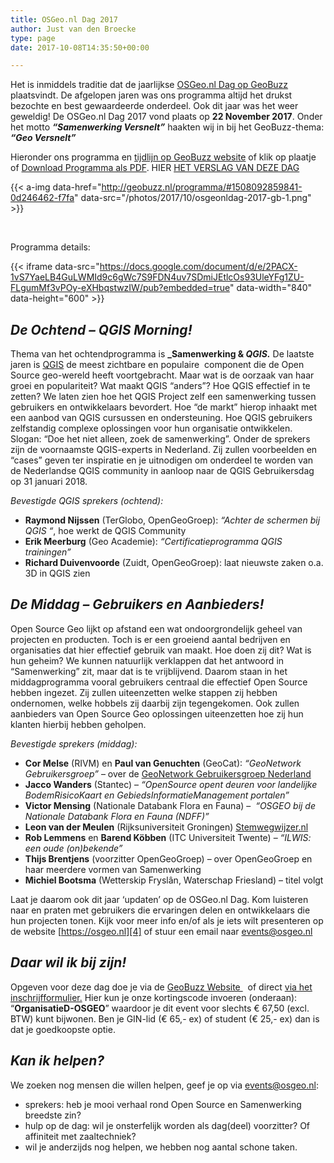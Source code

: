 ```yaml
---
title: OSGeo.nl Dag 2017
author: Just van den Broecke
type: page
date: 2017-10-08T14:35:50+00:00

---
```

Het is inmiddels traditie dat de jaarlijkse [OSGeo.nl Dag op GeoBuzz][8] plaatsvindt. De afgelopen jaren was ons programma altijd het drukst bezochte en best gewaardeerde onderdeel. Ook dit jaar was het weer geweldig! De OSGeo.nl Dag 2017 vond plaats op **22 November 2017**. Onder het motto _**“Samenwerking Versnelt”**_ haakten wij in bij het GeoBuzz-thema: _**“Geo Versnelt”**_

Hieronder ons programma en [tijdlijn op GeoBuzz website][9] of klik op plaatje of [Download Programma als PDF][10]. HIER [HET VERSLAG VAN DEZE DAG][11]

<!-- [<img loading="lazy" class="alignnone wp-image-1787 size-large" src="/photos/2017/10/osgeonldag-2017-gb-1-1024x650.png" alt="" width="900" height="571" srcset="/photos/2017/10/osgeonldag-2017-gb-1-1024x650.png 1024w, /photos/2017/10/osgeonldag-2017-gb-1-300x191.png 300w, /photos/2017/10/osgeonldag-2017-gb-1-768x488.png 768w, /photos/2017/10/osgeonldag-2017-gb-1-150x95.png 150w, /photos/2017/10/osgeonldag-2017-gb-1-318x201.png 318w, /photos/2017/10/osgeonldag-2017-gb-1.png 1464w" sizes="(max-width: 900px) 100vw, 900px" />][1] -->
{{< a-img data-href="http://geobuzz.nl/programma/#1508092859841-0d246462-f7fa" data-src="/photos/2017/10/osgeonldag-2017-gb-1.png" >}}

&nbsp;

Programma details:

{{< iframe data-src="https://docs.google.com/document/d/e/2PACX-1vS7YaeLB4GuLWMId9c6gWc7S9FDN4uv7SDmiJEtlcOs93UleYFg1ZU-FLgumMf3vPOy-eXHbqstwzIW/pub?embedded=true" data-width="840" data-height="600" >}}

## _De Ochtend – QGIS Morning!_

Thema van het ochtendprogramma is **_Samenwerking & _QGIS._** De laatste jaren is [QGIS][2] de meest zichtbare en populaire  component die de Open Source geo-wereld heeft voortgebracht. Maar wat is de oorzaak van haar groei en populariteit? Wat maakt QGIS “anders”? Hoe QGIS effectief in te zetten? We laten zien hoe het QGIS Project zelf een samenwerking tussen gebruikers en ontwikkelaars bevordert. Hoe “de markt” hierop inhaakt met een aanbod van QGIS cursussen en ondersteuning. Hoe QGIS gebruikers zelfstandig complexe oplossingen voor hun organisatie ontwikkelen. Slogan: “Doe het niet alleen, zoek de samenwerking”. Onder de sprekers zijn de voornaamste QGIS-experts in Nederland. Zij zullen voorbeelden en “cases” geven ter inspiratie en je uitnodigen om onderdeel te worden van de Nederlandse QGIS community in aanloop naar de QGIS Gebruikersdag op 31 januari 2018.

_Bevestigde QGIS sprekers (ochtend):_

  * **Raymond Nijssen** (TerGlobo, OpenGeoGroep): _&#8220;Achter de schermen bij QGIS &#8220;_, hoe werkt de QGIS Community
  * **Erik Meerburg** (Geo Academie): _&#8220;Certificatieprogramma QGIS trainingen&#8221;_
  * **Richard Duivenvoorde** (Zuidt, OpenGeoGroep): laat nieuwste zaken o.a. 3D in QGIS zien

## _De Middag – Gebruikers en Aanbieders!_

Open Source Geo lijkt op afstand een wat ondoorgrondelijk geheel van projecten en producten. Toch is er een groeiend aantal bedrijven en organisaties dat hier effectief gebruik van maakt. Hoe doen zij dit? Wat is hun geheim? We kunnen natuurlijk verklappen dat het antwoord in “Samenwerking” zit, maar dat is te vrijblijvend. Daarom staan in het middagprogramma vooral gebruikers centraal die effectief Open Source hebben ingezet. Zij zullen uiteenzetten welke stappen zij hebben ondernomen, welke hobbels zij daarbij zijn tegengekomen. Ook zullen aanbieders van Open Source Geo oplossingen uiteenzetten hoe zij hun klanten hierbij hebben geholpen.

_Bevestigde sprekers (middag):_

  * **Cor Melse** (RIVM) en **Paul van Genuchten** (GeoCat): _&#8220;GeoNetwork Gebruikersgroep&#8221;_ &#8211; over de [GeoNetwork Gebruikersgroep Nederland][3]
  * **Jacco Wanders** (Stantec) &#8211; _&#8220;OpenSource opent deuren voor landelijke BodemRisicoKaart en GebiedsInformatieManagement portalen&#8221;_
  * **Victor Mensing** (Nationale Databank Flora en Fauna) &#8211;  _&#8220;OSGEO bij de Nationale Databank Flora en Fauna (NDFF)&#8221;_
  * **Leon van der Meulen** (Rijksuniversiteit Groningen) [Stemwegwijzer.nl][12]
  * **Rob Lemmens** en **Barend Köbben** (ITC Universiteit Twente) &#8211; _&#8220;ILWIS: een oude (on)bekende&#8221;_
  * **Thijs Brentjens** (voorzitter OpenGeoGroep) &#8211; over OpenGeoGroep en haar meerdere vormen van Samenwerking
  * **Michiel Bootsma** (Wetterskip Fryslân, Waterschap Friesland) &#8211; titel volgt

Laat je daarom ook dit jaar ‘updaten’ op de OSGeo.nl Dag. Kom luisteren naar en praten met gebruikers die ervaringen delen en ontwikkelaars die hun projecten tonen. Kijk voor meer info en/of als je iets wilt presenteren op de website [https://osgeo.nl][4] of stuur een email naar [events@osgeo.nl][5]

## _Daar wil ik bij zijn!_

Opgeven voor deze dag doe je via de [GeoBuzz Website ][6]  of direct [via het inschrijfformulier.][7] Hier kun je onze kortingscode invoeren (onderaan): &#8220;**OrganisatieD-OSGEO**&#8221; waardoor je dit event voor slechts € 67,50 (excl. BTW) kunt bijwonen. Ben je GIN-lid (€ 65,- ex) of student (€ 25,- ex) dan is dat je goedkoopste optie.

## _Kan ik helpen?_

We zoeken nog mensen die willen helpen, geef je op via <events@osgeo.nl>:

  * sprekers: heb je mooi verhaal rond Open Source en Samenwerking breedste zin?
  * hulp op de dag: wil je onsterfelijk worden als dag(deel) voorzitter? Of affiniteit met zaaltechniek?
  * wil je anderzijds nog helpen, we hebben nog aantal schone taken.

 [1]: http://geobuzz.nl/programma/#1508092859841-0d246462-f7fa
 [2]: http://qgis.org/
 [3]: https://osgeo.nl/geonetwork-gebruikersgroep/
 [4]: https://osgeo.nl/
 [5]: mailto:events@osgeo.nl
 [6]: http://geobuzz.nl/deelname/
 [7]: https://yourticketprovider.nl/widget/?cid=217374&productid=18063#/tickets/18063
 [8]: http://geobuzz.nl/programma/#1501005906980-15203ce3-2d08
 [9]: http://geobuzz.nl/programma/#1508092859841-0d246462-f7fa
 [10]: http://io.osgeo.nl/sitecontent/osgeonl_dag/Programma-OSGeo.nl-Dag-2017.pdf
 [11]: https://osgeo.nl/2017/12/verslag-osgeonl-dag-2017/
 [12]: http://Stemwegwijzer.nl
